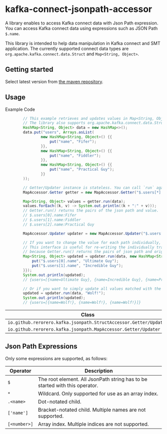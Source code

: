 # kafka-connect-jsonpath-accessor

A library enables to access Kafka connect data with Json Path expression.
You can access Kafka connect data using expressions such as JSON Path `$.name`.

This library is intended to help data manipulation in Kafka connect and SMT application.
The currently supported connect data types are `org.apache.kafka.connect.data.Struct` and `Map<String, Object>`.

## Getting started

Select latest version from [the maven repository](https://mvnrepository.com/artifact/io.github.rerorero/kafka-connect-jsonpath-accessor).

## Usage

Example Code

```java
        // This example retrieves and updates values in Map<String, Object>
        // The library also supports org.apache.kafka.connect.data.Struct.
        HashMap<String, Object> data = new HashMap<>();
        data.put("users", Arrays.asList(
                new HashMap<String, Object>() {{
                    put("name", "Fifer");
                }},
                new HashMap<String, Object>() {{
                    put("name", "Fiddler");
                }},
                new HashMap<String, Object>() {{
                    put("name", "Practical Guy");
                }}
        ));

        // Getter/Updater instance is stateless. You can call `run` against different data
        MapAccessor.Getter getter = new MapAccessor.Getter("$.users[*].name");

        Map<String, Object> values = getter.run(data);
        values.forEach((k, v) -> System.out.println((k + ":" + v)));
        // Getter.run() returns the pairs of the json path and value.
        // $.users[0].name:Fifer
        // $.users[1].name:Fiddler
        // $.users[2].name:Practical Guy

        MapAccessor.Updater updater = new MapAccessor.Updater("$.users[*].name");

        // If you want to change the value for each path individually, you can pass the pair of json path and values to be updated.
        // This interface is useful for re-writing the individually transformed values for the results obtained using Getter,
        // because Getter.run() returns the pairs of json path and original value.
        Map<String, Object> updated = updater.run(data, new HashMap<String, Object>() {{
            put("$.users[0].name", "Ultimate Guy");
            put("$.users[1].name", "Incredible Guy");
        }});
        System.out.println(updated);
        // {users=[{name=Ultimate Guy}, {name=Incredible Guy}, {name=Practical Guy}]}

        // Or if you want to simply update all values matched with the json path to the same value, you can do like this:
        updated = updater.run(data, "Wolf!");
        System.out.println(updated);
        // {users=[{name=Wolf!}, {name=Wolf!}, {name=Wolf!}]}
```

| Class                                                             | Kafka Connect Type                     |
| ----------------------------------------------------------------- | -------------------------------------- |
| `io.github.rerorero.kafka.jsonpath.StructAccessor.Getter/Updater` | `org.apache.kafka.connect.data.Struct` |
| `io.github.rerorero.kafka.jsonpath.MapAccessor.Getter/Updater`    | `Map<String, Object>`                  |

## Json Path Expressions

Only some expressions are supported, as follows:

| Operator     | Description                                                                 |
| ------------ | --------------------------------------------------------------------------- |
| `$`          | The root element. All JsonPath string has to be started with this operator. |
| `*`          | Wildcard. Only supported for use as an array index.                         |
| `.<name>`    | Dot-notated child.                                                          |
| `['name']`   | Bracket-notated child. Multiple names are not supported.                    |
| `[<number>]` | Array index. Multiple indices are not supported.                            |
